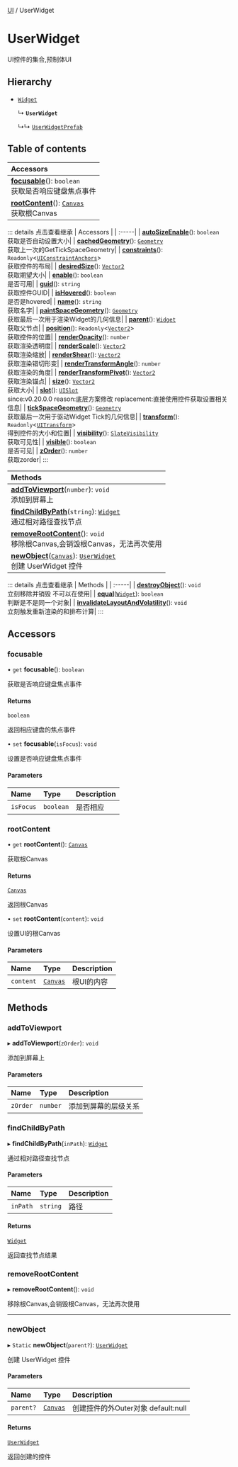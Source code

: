 [UI](../modules/UI.UI.md) / UserWidget

# UserWidget <Badge type="tip" text="Class" /> <Score text="UserWidget" />

UI控件的集合,预制体UI

## Hierarchy

- [`Widget`](UI.Widget.md)

  ↳ **`UserWidget`**

  ↳↳ [`UserWidgetPrefab`](UI.UserWidgetPrefab.md)

## Table of contents

| Accessors |
| :-----|
| **[focusable](UI.UserWidget.md#focusable)**(): `boolean` <br> 获取是否响应键盘焦点事件|
| **[rootContent](UI.UserWidget.md#rootcontent)**(): [`Canvas`](UI.Canvas.md) <br> 获取根Canvas|


::: details 点击查看继承
| Accessors |
| :-----|
| **[autoSizeEnable](UI.Widget.md#autosizeenable)**(): `boolean` <br> 获取是否自动设置大小|
| **[cachedGeometry](UI.Widget.md#cachedgeometry)**(): [`Geometry`](UI.Geometry.md) <br> 获取上一次的GetTickSpaceGeometry|
| **[constraints](UI.Widget.md#constraints)**(): `Readonly`<[`UIConstraintAnchors`](UI.UIConstraintAnchors.md)\> <br> 获取控件的布局|
| **[desiredSize](UI.Widget.md#desiredsize)**(): [`Vector2`](Type.Vector2.md) <br> 获取期望大小|
| **[enable](UI.Widget.md#enable)**(): `boolean` <br> 是否可用|
| **[guid](UI.Widget.md#guid)**(): `string` <br> 获取控件GUID|
| **[isHovered](UI.Widget.md#ishovered)**(): `boolean` <br> 是否是hovered|
| **[name](UI.Widget.md#name)**(): `string` <br> 获取名字|
| **[paintSpaceGeometry](UI.Widget.md#paintspacegeometry)**(): [`Geometry`](UI.Geometry.md) <br> 获取最后一次用于渲染Widget的几何信息|
| **[parent](UI.Widget.md#parent)**(): [`Widget`](UI.Widget.md) <br> 获取父节点|
| **[position](UI.Widget.md#position)**(): `Readonly`<[`Vector2`](Type.Vector2.md)\> <br> 获取控件的位置|
| **[renderOpacity](UI.Widget.md#renderopacity)**(): `number` <br> 获取渲染透明度|
| **[renderScale](UI.Widget.md#renderscale)**(): [`Vector2`](Type.Vector2.md) <br> 获取渲染缩放|
| **[renderShear](UI.Widget.md#rendershear)**(): [`Vector2`](Type.Vector2.md) <br> 获取渲染错切形变|
| **[renderTransformAngle](UI.Widget.md#rendertransformangle)**(): `number` <br> 获取渲染的角度|
| **[renderTransformPivot](UI.Widget.md#rendertransformpivot)**(): [`Vector2`](Type.Vector2.md) <br> 获取渲染锚点|
| **[size](UI.Widget.md#size)**(): [`Vector2`](Type.Vector2.md) <br> 获取大小|
| **[slot](UI.Widget.md#slot)**(): [`UISlot`](UI.UISlot.md) <br> since:v0.20.0.0 reason:底层方案修改 replacement:直接使用控件获取设置相关信息|
| **[tickSpaceGeometry](UI.Widget.md#tickspacegeometry)**(): [`Geometry`](UI.Geometry.md) <br> 获取最后一次用于驱动Widget Tick的几何信息|
| **[transform](UI.Widget.md#transform)**(): `Readonly`<[`UITransform`](UI.UITransform.md)\> <br> 得到控件的大小和位置|
| **[visibility](UI.Widget.md#visibility)**(): [`SlateVisibility`](../enums/UI.SlateVisibility.md) <br> 获取可见性|
| **[visible](UI.Widget.md#visible)**(): `boolean` <br> 是否可见|
| **[zOrder](UI.Widget.md#zorder)**(): `number` <br> 获取zorder|
:::


| Methods |
| :-----|
| **[addToViewport](UI.UserWidget.md#addtoviewport)**(`number`): `void` <br> 添加到屏幕上|
| **[findChildByPath](UI.UserWidget.md#findchildbypath)**(`string`): [`Widget`](UI.Widget.md) <br> 通过相对路径查找节点|
| **[removeRootContent](UI.UserWidget.md#removerootcontent)**(): `void` <br> 移除根Canvas,会销毁根Canvas，无法再次使用|
| **[newObject](UI.UserWidget.md#newobject)**([`Canvas`](UI.Canvas.md)): [`UserWidget`](UI.UserWidget.md) <br> 创建 UserWidget 控件|


::: details 点击查看继承
| Methods |
| :-----|
| **[destroyObject](UI.Widget.md#destroyobject)**(): `void` <br> 立刻移除并销毁 不可以在使用|
| **[equal](UI.Widget.md#equal)**([`Widget`](UI.Widget.md)): `boolean` <br> 判断是不是同一个对象|
| **[invalidateLayoutAndVolatility](UI.Widget.md#invalidatelayoutandvolatility)**(): `void` <br> 立刻触发重新渲染的和排布计算|
:::


## Accessors

### focusable <Score text="focusable" /> 

• `get` **focusable**(): `boolean` <Badge type="tip" text="other" />

获取是否响应键盘焦点事件


#### Returns

`boolean`

返回相应键盘的焦点事件

• `set` **focusable**(`isFocus`): `void` <Badge type="tip" text="other" />

设置是否响应键盘焦点事件


#### Parameters

| Name | Type | Description |
| :------ | :------ | :------ |
| `isFocus` | `boolean` | 是否相应 |



### rootContent <Score text="rootContent" /> 

• `get` **rootContent**(): [`Canvas`](UI.Canvas.md) <Badge type="tip" text="other" />

获取根Canvas


#### Returns

[`Canvas`](UI.Canvas.md)

返回根Canvas

• `set` **rootContent**(`content`): `void` <Badge type="tip" text="other" />

设置UI的根Canvas


#### Parameters

| Name | Type | Description |
| :------ | :------ | :------ |
| `content` | [`Canvas`](UI.Canvas.md) | 根UI的内容 |



## Methods

### addToViewport <Score text="addToViewport" /> 

▸ **addToViewport**(`zOrder`): `void` <Badge type="tip" text="other" />

添加到屏幕上


#### Parameters

| Name | Type | Description |
| :------ | :------ | :------ |
| `zOrder` | `number` | 添加到屏幕的层级关系 |



### findChildByPath <Score text="findChildByPath" /> 

▸ **findChildByPath**(`inPath`): [`Widget`](UI.Widget.md) <Badge type="tip" text="other" />

通过相对路径查找节点


#### Parameters

| Name | Type | Description |
| :------ | :------ | :------ |
| `inPath` | `string` | 路径 |

#### Returns

[`Widget`](UI.Widget.md)

返回查找节点结果


### removeRootContent <Score text="removeRootContent" /> 

▸ **removeRootContent**(): `void` <Badge type="tip" text="other" />

移除根Canvas,会销毁根Canvas，无法再次使用



___

### newObject <Score text="newObject" /> 

▸ `Static` **newObject**(`parent?`): [`UserWidget`](UI.UserWidget.md) <Badge type="tip" text="other" />

创建 UserWidget 控件


#### Parameters

| Name | Type | Description |
| :------ | :------ | :------ |
| `parent?` | [`Canvas`](UI.Canvas.md) | 创建控件的外Outer对象 default:null |

#### Returns

[`UserWidget`](UI.UserWidget.md)

返回创建的控件
